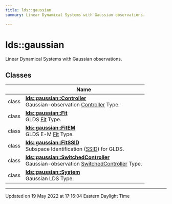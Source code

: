 ```yaml
---
title: lds::gaussian
summary: Linear Dynamical Systems with Gaussian observations. 

---
```


# lds::gaussian

Linear Dynamical Systems with Gaussian observations. <br>

## Classes

|                | Name           |
| -------------- | -------------- |
| class | **[lds::gaussian::Controller](/lds-ctrl-est/docs/api/classes/classlds_1_1gaussian_1_1controller/)** <br>Gaussian-observation [Controller]() Type.  |
| class | **[lds::gaussian::Fit](/lds-ctrl-est/docs/api/classes/classlds_1_1gaussian_1_1fit/)** <br>GLDS [Fit]() Type.  |
| class | **[lds::gaussian::FitEM](/lds-ctrl-est/docs/api/classes/classlds_1_1gaussian_1_1fitem/)** <br>GLDS E-M [Fit](/lds-ctrl-est/docs/api/classes/classlds_1_1gaussian_1_1fit/) Type.  |
| class | **[lds::gaussian::FitSSID](/lds-ctrl-est/docs/api/classes/classlds_1_1gaussian_1_1fitssid/)** <br>Subspace Identification ([SSID](/lds-ctrl-est/docs/api/classes/classlds_1_1ssid/)) for GLDS.  |
| class | **[lds::gaussian::SwitchedController](/lds-ctrl-est/docs/api/classes/classlds_1_1gaussian_1_1switchedcontroller/)** <br>Gaussian-observation [SwitchedController]() Type.  |
| class | **[lds::gaussian::System](/lds-ctrl-est/docs/api/classes/classlds_1_1gaussian_1_1system/)** <br>Gaussian LDS Type.  |







-------------------------------

Updated on 19 May 2022 at 17:16:04 Eastern Daylight Time
